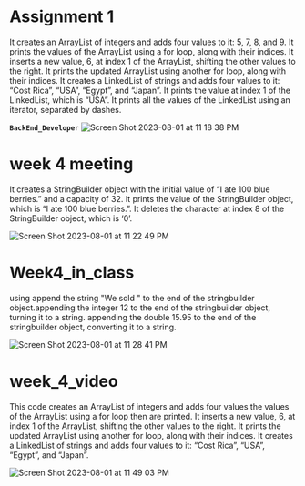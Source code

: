 #  Assignment 1 

It creates an ArrayList of integers and adds four values to it: 5, 7, 8, and 9.
It prints the values of the ArrayList using a for loop, along with their indices.
It inserts a new value, 6, at index 1 of the ArrayList, shifting the other values to the right.
It prints the updated ArrayList using another for loop, along with their indices.
It creates a LinkedList of strings and adds four values to it: “Cost Rica”, “USA”, “Egypt”, and “Japan”.
It prints the value at index 1 of the LinkedList, which is “USA”.
It prints all the values of the LinkedList using an iterator, separated by dashes.

**`BackEnd_Developer`**
![Screen Shot 2023-08-01 at 11 18 38 PM](https://github.com/White-OvO/WeekCOLLECTIONS/assets/120700219/c0006869-f1d4-402f-aad3-0a86357924e7)



# week 4 meeting 

It creates a StringBuilder object with the initial value of “I ate 100 blue berries.” and a capacity of 32.
It prints the value of the StringBuilder object, which is “I ate 100 blue berries.”.
It deletes the character at index 8 of the StringBuilder object, which is ‘0’.


![Screen Shot 2023-08-01 at 11 22 49 PM](https://github.com/White-OvO/WeekCOLLECTIONS/assets/120700219/7004d9c1-bfc5-456a-96ab-25307275c3d8)




# Week4_in_class

using append the string "We sold " to the end of the stringbuilder object.appending the integer 12 to the end of the stringbuilder object, turning it to a string. appending the double 15.95 to the end of the stringbuilder object, converting it to a string.

![Screen Shot 2023-08-01 at 11 28 41 PM](https://github.com/White-OvO/WeekCOLLECTIONS/assets/120700219/de6a361c-d5fa-44ad-bafe-55b976295ac6)

# week_4_video

This code creates an ArrayList of integers and adds four values the values of the ArrayList using a for loop then are printed.
It inserts a new value, 6, at index 1 of the ArrayList, shifting the other values to the right.
It prints the updated ArrayList using another for loop, along with their indices.
It creates a LinkedList of strings and adds four values to it: “Cost Rica”, “USA”, “Egypt”, and “Japan”.

![Screen Shot 2023-08-01 at 11 49 03 PM](https://github.com/White-OvO/WeekCOLLECTIONS/assets/120700219/e82e8a38-2953-40a4-b6d7-965329b10d62)








